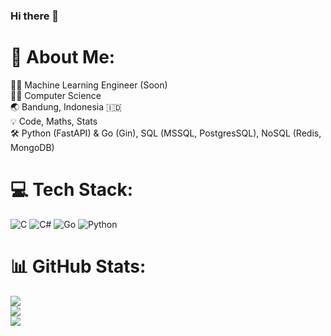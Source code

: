 ### Hi there 👋

# 💫 About Me:
😶‍🌫️ Machine Learning Engineer (Soon)<br>🧑‍🚀 Computer Science<br>🌏 Bandung, Indonesia 🇮🇩<br>💡 Code, Maths, Stats<br>🛠️ Python (FastAPI) & Go (Gin), SQL (MSSQL, PostgresSQL), NoSQL (Redis, MongoDB)

# 💻 Tech Stack:
![C](https://img.shields.io/badge/c-%2300599C.svg?style=for-the-badge&logo=c&logoColor=white) ![C#](https://img.shields.io/badge/c%23-%23239120.svg?style=for-the-badge&logo=csharp&logoColor=white) ![Go](https://img.shields.io/badge/go-%2300ADD8.svg?style=for-the-badge&logo=go&logoColor=white) ![Python](https://img.shields.io/badge/python-3670A0?style=for-the-badge&logo=python&logoColor=ffdd54)
# 📊 GitHub Stats:
![](https://github-readme-stats.vercel.app/api?username=adwityosp&theme=dark&hide_border=false&include_all_commits=false&count_private=false)<br/>
![](https://github-readme-streak-stats.herokuapp.com/?user=adwityosp&theme=dark&hide_border=false)<br/>
![](https://github-readme-stats.vercel.app/api/top-langs/?username=adwityosp&theme=dark&hide_border=false&include_all_commits=false&count_private=false&layout=compact)
